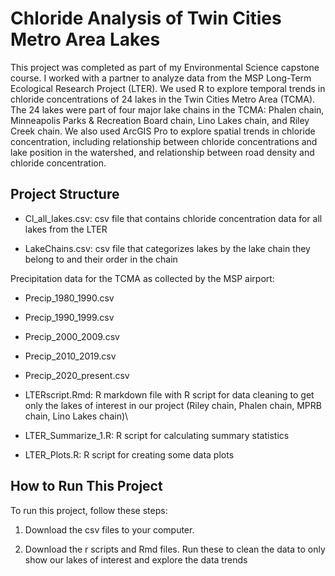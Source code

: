 # Chloride Analysis of Twin Cities Metro Area Lakes

This project was completed as part of my Environmental Science capstone course. I worked with a partner to analyze data from the MSP Long-Term Ecological Research Project (LTER). We used R to explore temporal trends in chloride concentrations of 24 lakes in the Twin Cities Metro Area (TCMA). The 24 lakes were part of four major lake chains in the TCMA: Phalen chain, Minneapolis Parks & Recreation Board chain, Lino Lakes chain, and Riley Creek chain. We also used ArcGIS Pro to explore spatial trends in chloride concentration, including relationship between chloride concentrations and lake position in the watershed, and relationship between road density and chloride concentration. 

## Project Structure
- Cl_all_lakes.csv: csv file that contains chloride concentration data for all lakes from the LTER

- LakeChains.csv: csv file that categorizes lakes by the lake chain they belong to and their order in the chain

Precipitation data for the TCMA as collected by the MSP airport:
-	Precip_1980_1990.csv
-	Precip_1990_1999.csv
-	Precip_2000_2009.csv
-	Precip_2010_2019.csv
-	Precip_2020_present.csv

- LTERscript.Rmd: R markdown file with R script for data cleaning to get only the lakes of interest in our project (Riley chain, Phalen chain, MPRB chain, Lino Lakes chain)\

- LTER_Summarize_1.R: R script for calculating summary statistics

- LTER_Plots.R: R script for creating some data plots


## How to Run This Project

To run this project, follow these steps:
1. Download the csv files to your computer.

2. Download the r scripts and Rmd files. Run these to clean the data to only show our lakes of interest and explore the data trends
